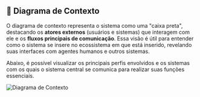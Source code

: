 
## 📌 Diagrama de Contexto

O diagrama de contexto representa o sistema como uma "caixa preta", destacando os **atores externos** (usuários e sistemas) que interagem com ele e os **fluxos principais de comunicação**. Essa visão é útil para entender como o sistema se insere no ecossistema em que está inserido, revelando suas interfaces com agentes humanos e outros sistemas.

Abaixo, é possível visualizar os principais perfis envolvidos e os sistemas com os quais o sistema central se comunica para realizar suas funções essenciais.


![Diagrama de Contexto]()

